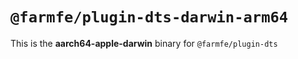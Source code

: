 # `@farmfe/plugin-dts-darwin-arm64`

This is the **aarch64-apple-darwin** binary for `@farmfe/plugin-dts`
